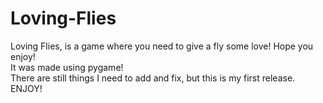 # Loving-Flies
Loving Flies, is a game where you need to give a fly some love! Hope you enjoy!
<br>
It was made using pygame!
<br>
There are still things I need to add and fix, but this is my first release.
<br>
ENJOY!
